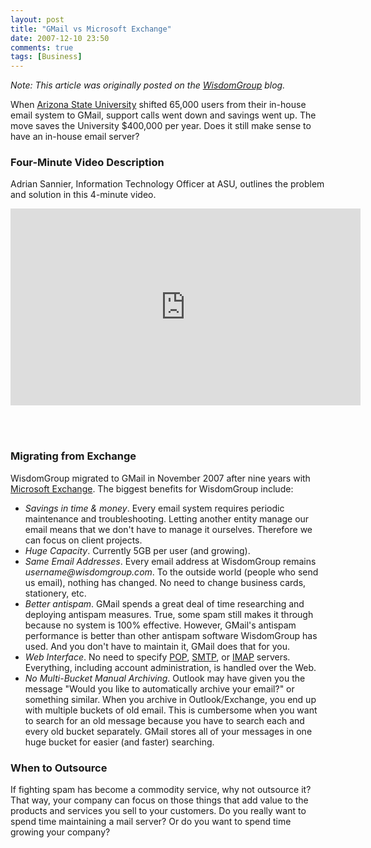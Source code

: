 ```yaml
---
layout: post
title: "GMail vs Microsoft Exchange"
date: 2007-12-10 23:50
comments: true
tags: [Business]
---
```

_Note: This article was originally posted on the [WisdomGroup](http://wisdomgroup.com) blog._

When [Arizona State University](http://asu.edu/news/stories/200610/20061010_asugmail.htm) shifted 65,000 users from their in-house email system to GMail, support calls went down and savings went up. The move saves the University $400,000 per year. Does it still make sense to have an in-house email server?

### Four-Minute Video Description

Adrian Sannier, Information Technology Officer at ASU, outlines the problem and solution in this 4-minute video.

<div class="video-container">
<iframe width="560" height="315" src="https://www.youtube.com/embed/_x2fJRW_vvQ" frameborder="0" allowfullscreen></iframe>
</div>

<!--more-->

&nbsp;<br/>
&nbsp;<br/>

### Migrating from Exchange

WisdomGroup migrated to GMail in November 2007 after nine years with [Microsoft Exchange](http://www.microsoft.com/exchange/default.mspx). The biggest benefits for WisdomGroup include:

* *Savings in time & money*. Every email system requires periodic maintenance and troubleshooting. Letting another entity manage our email means that we don't have to manage it ourselves. Therefore we can focus on client projects.
* *Huge Capacity*. Currently 5GB per user (and growing).
* *Same Email Addresses*. Every email address at WisdomGroup remains _username&#064;wisdomgroup.com_. To the outside world (people who send us email), nothing has changed. No need to change business cards, stationery, etc. 
* *Better antispam*. GMail spends a great deal of time researching and deploying antispam measures. True, some spam still makes it through because no system is 100% effective. However, GMail's antispam performance is better than other antispam software WisdomGroup has used. And you don't have to maintain it, GMail does that for you.
* *Web Interface*. No need to specify [POP](http://en.wikipedia.org/wiki/Post_Office_Protocol), [SMTP](http://en.wikipedia.org/wiki/Smtp), or [IMAP](http://en.wikipedia.org/wiki/Imap) servers. Everything, including account administration, is handled over the Web.
* *No Multi-Bucket Manual Archiving*. Outlook may have given you the message "Would you like to automatically archive your email?" or something similar. When you archive in Outlook/Exchange, you end up with multiple buckets of old email. This is cumbersome when you want to search for an old message because you have to search each and every old bucket separately. GMail stores all of your messages in one huge bucket for easier (and faster) searching. 

### When to Outsource

If fighting spam has become a commodity service, why not outsource it? That way, your company can focus on those things that add value to the products and services you sell to your customers. Do you really want to spend time maintaining a mail server? Or do you want to spend time growing your company?
